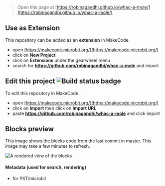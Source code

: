 
> Open this page at [https://robinagandhi.github.io/whac-a-mole/](https://robinagandhi.github.io/whac-a-mole/)

## Use as Extension

This repository can be added as an **extension** in MakeCode.

* open [https://makecode.microbit.org/](https://makecode.microbit.org/)
* click on **New Project**
* click on **Extensions** under the gearwheel menu
* search for **https://github.com/robinagandhi/whac-a-mole** and import

## Edit this project ![Build status badge](https://github.com/robinagandhi/whac-a-mole/workflows/MakeCode/badge.svg)

To edit this repository in MakeCode.

* open [https://makecode.microbit.org/](https://makecode.microbit.org/)
* click on **Import** then click on **Import URL**
* paste **https://github.com/robinagandhi/whac-a-mole** and click import

## Blocks preview

This image shows the blocks code from the last commit in master.
This image may take a few minutes to refresh.

![A rendered view of the blocks](https://github.com/robinagandhi/whac-a-mole/raw/master/.github/makecode/blocks.png)

#### Metadata (used for search, rendering)

* for PXT/microbit
<script src="https://makecode.com/gh-pages-embed.js"></script><script>makeCodeRender("{{ site.makecode.home_url }}", "{{ site.github.owner_name }}/{{ site.github.repository_name }}");</script>
